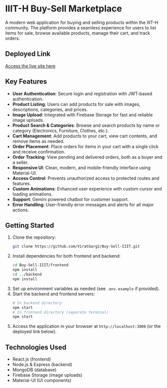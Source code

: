 # IIIT-H Buy-Sell Marketplace

A modern web application for buying and selling products within the IIIT-H community. The platform provides a seamless experience for users to list items for sale, browse available products, manage their cart, and track orders.

## Deployed Link

[Access the live site here](https://buy-sell-iiith-ten.vercel.app/)

## Key Features

- **User Authentication**: Secure login and registration with JWT-based authentication.
- **Product Listing**: Users can add products for sale with images, descriptions, categories, and prices.
- **Image Upload**: Integrated with Firebase Storage for fast and reliable image uploads.
- **Product Search & Categories**: Browse and search products by name or category (Electronics, Furniture, Clothes, etc.).
- **Cart Management**: Add products to your cart, view cart contents, and remove items as needed.
- **Order Placement**: Place orders for items in your cart with a single click and receive confirmation.
- **Order Tracking**: View pending and delivered orders, both as a buyer and a seller.
- **Responsive UI**: Clean, modern, and mobile-friendly interface using Material-UI.
- **Access Control**: Prevents unauthorized access to protected routes and features.
- **Custom Animations**: Enhanced user experience with custom cursor and loading animations.
- **Support**: Gemini powered chatbot for customer support.
- **Error Handling**: User-friendly error messages and alerts for all major actions.

## Getting Started

1. Clone the repository:
   ```bash
   git clone https://github.com/ViratGarg2/Buy-Sell-IIIT.git
   ```
2. Install dependencies for both frontend and backend:
   ```bash
   cd Buy-Sell-IIIT/frontend
   npm install
   cd ../backend
   npm install
   ```
3. Set up environment variables as needed (see `.env.example` if provided).
4. Start the backend and frontend servers:
   ```bash
   # In backend directory
   npm start
   # In frontend directory (separate terminal)
   npm start
   ```
5. Access the application in your browser at `http://localhost:3000` (or the deployed link below).

## Technologies Used
- React.js (frontend)
- Node.js & Express (backend)
- MongoDB (database)
- Firebase Storage (image uploads)
- Material-UI (UI components)
